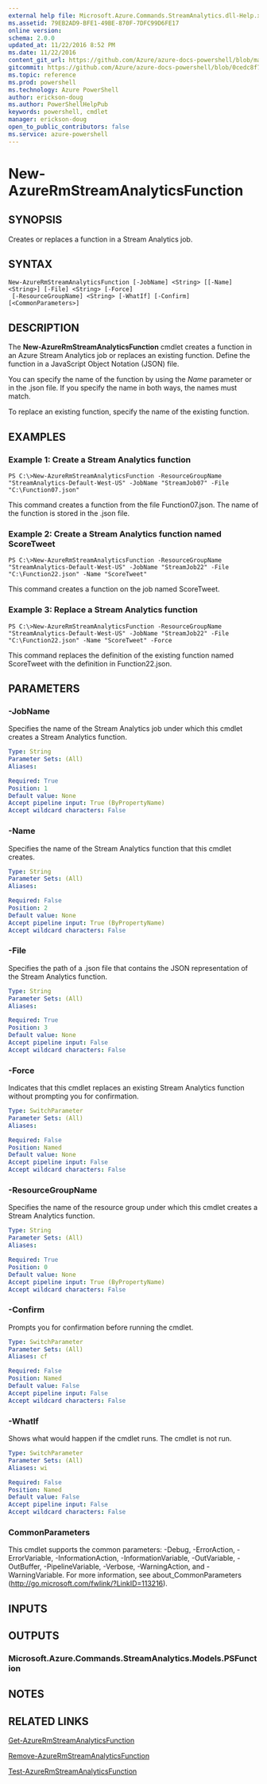 ```yaml
---
external help file: Microsoft.Azure.Commands.StreamAnalytics.dll-Help.xml
ms.assetid: 79EB2AD9-BFE1-49BE-870F-7DFC99D6FE17
online version: 
schema: 2.0.0
updated_at: 11/22/2016 8:52 PM
ms.date: 11/22/2016
content_git_url: https://github.com/Azure/azure-docs-powershell/blob/master/azureps-cmdlets-docs/ResourceManager/AzureRM.StreamAnalytics/v2.3.0/New-AzureRmStreamAnalyticsFunction.md
gitcommit: https://github.com/Azure/azure-docs-powershell/blob/0cedc8f73bc96cf5ac4c69144e17b3de601fd3cc/azureps-cmdlets-docs/ResourceManager/AzureRM.StreamAnalytics/v2.3.0/New-AzureRmStreamAnalyticsFunction.md
ms.topic: reference
ms.prod: powershell
ms.technology: Azure PowerShell
author: erickson-doug
ms.author: PowerShellHelpPub
keywords: powershell, cmdlet
manager: erickson-doug
open_to_public_contributors: false
ms.service: azure-powershell
---
```


# New-AzureRmStreamAnalyticsFunction

## SYNOPSIS
Creates or replaces a function in a Stream Analytics job.

## SYNTAX

```
New-AzureRmStreamAnalyticsFunction [-JobName] <String> [[-Name] <String>] [-File] <String> [-Force]
 [-ResourceGroupName] <String> [-WhatIf] [-Confirm] [<CommonParameters>]
```

## DESCRIPTION
The **New-AzureRmStreamAnalyticsFunction** cmdlet creates a function in an Azure Stream Analytics job or replaces an existing function.
Define the function in a JavaScript Object Notation (JSON) file.

You can specify the name of the function by using the *Name* parameter or in the .json file.
If you specify the name in both ways, the names must match.

To replace an existing function, specify the name of the existing function.

## EXAMPLES

### Example 1: Create a Stream Analytics function
```
PS C:\>New-AzureRmStreamAnalyticsFunction -ResourceGroupName "StreamAnalytics-Default-West-US" -JobName "StreamJob07" -File "C:\Function07.json"
```

This command creates a function from the file Function07.json.
The name of the function is stored in the .json file.

### Example 2: Create a Stream Analytics function named ScoreTweet
```
PS C:\>New-AzureRmStreamAnalyticsFunction -ResourceGroupName "StreamAnalytics-Default-West-US" -JobName "StreamJob22" -File "C:\Function22.json" -Name "ScoreTweet"
```

This command creates a function on the job named ScoreTweet.

### Example 3: Replace a Stream Analytics function
```
PS C:\>New-AzureRmStreamAnalyticsFunction -ResourceGroupName "StreamAnalytics-Default-West-US" -JobName "StreamJob22" -File "C:\Function22.json" -Name "ScoreTweet" -Force
```

This command replaces the definition of the existing function named ScoreTweet with the definition in Function22.json.

## PARAMETERS

### -JobName
Specifies the name of the Stream Analytics job under which this cmdlet creates a Stream Analytics function.

```yaml
Type: String
Parameter Sets: (All)
Aliases: 

Required: True
Position: 1
Default value: None
Accept pipeline input: True (ByPropertyName)
Accept wildcard characters: False
```

### -Name
Specifies the name of the Stream Analytics function that this cmdlet creates.

```yaml
Type: String
Parameter Sets: (All)
Aliases: 

Required: False
Position: 2
Default value: None
Accept pipeline input: True (ByPropertyName)
Accept wildcard characters: False
```

### -File
Specifies the path of a .json file that contains the JSON representation of the Stream Analytics function.

```yaml
Type: String
Parameter Sets: (All)
Aliases: 

Required: True
Position: 3
Default value: None
Accept pipeline input: False
Accept wildcard characters: False
```

### -Force
Indicates that this cmdlet replaces an existing Stream Analytics function without prompting you for confirmation.

```yaml
Type: SwitchParameter
Parameter Sets: (All)
Aliases: 

Required: False
Position: Named
Default value: None
Accept pipeline input: False
Accept wildcard characters: False
```

### -ResourceGroupName
Specifies the name of the resource group under which this cmdlet creates a Stream Analytics function.

```yaml
Type: String
Parameter Sets: (All)
Aliases: 

Required: True
Position: 0
Default value: None
Accept pipeline input: True (ByPropertyName)
Accept wildcard characters: False
```

### -Confirm
Prompts you for confirmation before running the cmdlet.

```yaml
Type: SwitchParameter
Parameter Sets: (All)
Aliases: cf

Required: False
Position: Named
Default value: False
Accept pipeline input: False
Accept wildcard characters: False
```

### -WhatIf
Shows what would happen if the cmdlet runs.
The cmdlet is not run.

```yaml
Type: SwitchParameter
Parameter Sets: (All)
Aliases: wi

Required: False
Position: Named
Default value: False
Accept pipeline input: False
Accept wildcard characters: False
```

### CommonParameters
This cmdlet supports the common parameters: -Debug, -ErrorAction, -ErrorVariable, -InformationAction, -InformationVariable, -OutVariable, -OutBuffer, -PipelineVariable, -Verbose, -WarningAction, and -WarningVariable. For more information, see about_CommonParameters (http://go.microsoft.com/fwlink/?LinkID=113216).

## INPUTS

## OUTPUTS

### Microsoft.Azure.Commands.StreamAnalytics.Models.PSFunction

## NOTES

## RELATED LINKS

[Get-AzureRmStreamAnalyticsFunction](xref:ResourceManager/AzureRM.StreamAnalytics/v2.3.0/Get-AzureRmStreamAnalyticsFunction.md)

[Remove-AzureRmStreamAnalyticsFunction](xref:ResourceManager/AzureRM.StreamAnalytics/v2.3.0/Remove-AzureRmStreamAnalyticsFunction.md)

[Test-AzureRmStreamAnalyticsFunction](xref:ResourceManager/AzureRM.StreamAnalytics/v2.3.0/Test-AzureRmStreamAnalyticsFunction.md)


